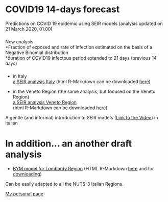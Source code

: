 # COVID19 14-days forecast
Predictions on COVID 19 epidemic using SEIR models
(analysis updated on 21 March 2020, 01.00)  
###
New analysis  
*Fraction of exposed and rate of infection estimated on the basis of a Negative Binomial distribution  
*duration of COVID19 infectous period extended to 21 days (previous 14 days)  
###

- in Italy  
[a SEIR analysis Italy](draft_analysis_Italy_new.md)
(html R-Markdown can be downloaded [here](draft_analysis_Italy_html.Rmd))

- in the Veneto Region (the same analysis, but focused on the Veneto Region)  
[a SEIR analysis Veneto Region](draft_analysis_Veneto_new.md)  
(html R-Markdown can be downloaded [here](draft_analysis_Veneto_html.Rmd))



A gentle (and informal) introduction to SEIR models ([Link to the Video](https://cdnapisec.kaltura.com/index.php/extwidget/preview/partner_id/2203921/uiconf_id/38339202/entry_id/0_h8tbt3k6/embed/dynamic)) in italian   

# In addition... an another draft analysis

- [BYM model for Lombardy Region](BYM_model/INLA_def.md)
(HTML R-Markdown  [here](BYM_model/INLA_def_html.Rmd) and for [downloading](BYM_model/INLA_def_html.html?raw=true))  

Can be easily adapted to all the NUTS-3 Italian Regions.

[My personal page](https://paolin83.github.io)

